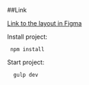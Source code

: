 ##Link

[Link to the layout in Figma](https://www.figma.com/design/bcrGtkqcw4tQXtHm7rB0LR/website-design---solar-solution---corporate-(Community)?node-id=0-1&t=bqtFLPDMhPfMVIVL-0)

Install project:

```
 npm install
 ```

 Start project:

 ```
   gulp dev
```

